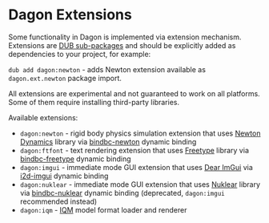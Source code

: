 Dagon Extensions
================
Some functionality in Dagon is implemented via extension mechanism. Extensions are [DUB sub-packages](https://dub.pm/dub-reference/subpackages/) and should be explicitly added as dependencies to your project, for example:

`dub add dagon:newton` - adds Newton extension available as `dagon.ext.newton` package import.

All extensions are experimental and not guaranteed to work on all platforms. Some of them require installing third-party libraries.

Available extensions:
* `dagon:newton` - rigid body physics simulation extension that uses [Newton Dynamics](https://newtondynamics.com/forum/newton.php) library via [bindbc-newton](https://github.com/gecko0307/bindbc-newton) dynamic binding
* `dagon:ftfont` - text rendering extension that uses [Freetype](https://freetype.org/) library via [bindbc-freetype](https://github.com/BindBC/bindbc-freetype) dynamic binding
* `dagon:imgui` - immediate mode GUI extension that uses [Dear ImGui](https://github.com/ocornut/imgui) via [i2d-imgui](https://github.com/Inochi2D/i2d-imgui) dynamic binding
* `dagon:nuklear` - immediate mode GUI extension that uses [Nuklear](https://github.com/Immediate-Mode-UI/Nuklear) library via [bindbc-nuklear](https://github.com/Timu5/bindbc-nuklear) dynamic binding (deprecated, `dagon:imgui` recommended instead)
* `dagon:iqm` - [IQM](http://sauerbraten.org/iqm/) model format loader and renderer
